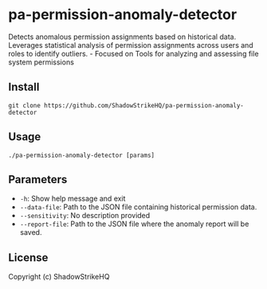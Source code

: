# pa-permission-anomaly-detector
Detects anomalous permission assignments based on historical data. Leverages statistical analysis of permission assignments across users and roles to identify outliers. - Focused on Tools for analyzing and assessing file system permissions

## Install
`git clone https://github.com/ShadowStrikeHQ/pa-permission-anomaly-detector`

## Usage
`./pa-permission-anomaly-detector [params]`

## Parameters
- `-h`: Show help message and exit
- `--data-file`: Path to the JSON file containing historical permission data.
- `--sensitivity`: No description provided
- `--report-file`: Path to the JSON file where the anomaly report will be saved.

## License
Copyright (c) ShadowStrikeHQ
